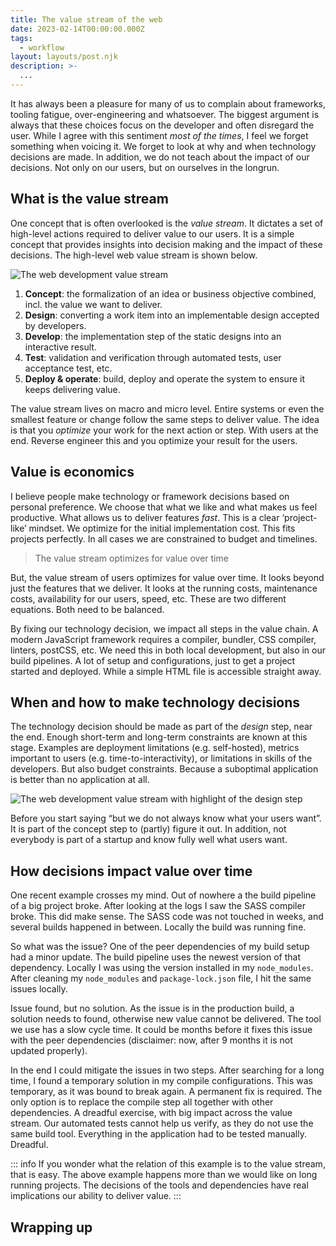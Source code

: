 ```yaml
---
title: The value stream of the web
date: 2023-02-14T00:00:00.000Z
tags:
  - workflow
layout: layouts/post.njk
description: >-
  ...
---
```


It has always been a pleasure for many of us to complain about frameworks, tooling fatigue, over-engineering and whatsoever. The biggest argument is always that these choices focus on the developer and often disregard the user. While I agree with this sentiment *most of the times*, I feel we forget something when voicing it. We forget to look at why and when technology decisions are made. In addition, we do not teach about the impact of our decisions. Not only on our users, but on ourselves in the longrun. 

## What is the value stream
One concept that is often overlooked is the *value stream*. It dictates a set of high-level actions required to deliver value to our users. It is a simple concept that provides insights into decision making and the impact of these decisions. The high-level web value stream is shown below. 

![The web development value stream](/img/value-stream.png)

1. **Concept**: the formalization of an idea or business objective combined, incl. the value we want to deliver.
2. **Design**: converting a work item into an implementable design accepted by developers.
3. **Develop**: the implementation step of the static designs into an interactive result.
4. **Test**: validation and verification through automated tests, user acceptance test, etc.
5. **Deploy & operate**: build, deploy and operate the system to ensure it keeps delivering value.

The value stream lives on macro and micro level. Entire systems or even the smallest feature or change follow the same steps to deliver value.  The idea is that you *optimize* your work for the next action or step. With users at the end. Reverse engineer this and you optimize your result for the users. 

## Value is economics
I believe people make technology or framework decisions based on personal preference. We choose that what we like and what makes us feel productive. What allows us to deliver features *fast*. This is a clear ‘project-like’ mindset. We optimize for the initial implementation cost. This fits projects perfectly. In all cases we are constrained to budget and timelines. 

> The value stream optimizes for value over time

But, the value stream of users optimizes for value over time. It looks beyond just the features that we deliver. It looks at the running costs, maintenance costs, availability for our users, speed, etc. These are two different equations. Both need to be balanced. 

By fixing our technology decision, we impact all steps in the value chain. A modern JavaScript framework requires a compiler, bundler, CSS compiler, linters, postCSS, etc. We need this in both local development, but also in our build pipelines. A lot of setup and configurations, just to get a project started and deployed. While a simple HTML file is accessible straight away. 

## When and how to make technology decisions
The technology decision should be made as part of the *design* step, near the end. Enough short-term and long-term constraints are known at this stage. Examples are deployment limitations (e.g. self-hosted), metrics important to users (e.g. time-to-interactivity), or limitations in skills of the developers. But also budget constraints. Because a suboptimal application is better than no application at all. 

![The web development value stream with highlight of the design step](/img/value-stream-part-2.png)

Before you start saying “but we do not always know what your users want”. It is part of the concept step to (partly) figure it out. In addition, not everybody is part of a startup and know fully well what users want. 

## How decisions impact value over time
One recent example crosses my mind. Out of nowhere a the build pipeline of a big project broke. After looking at the logs I saw the SASS compiler broke. This did make sense. The SASS code was not touched in weeks, and several builds happened in between. Locally the build was running fine. 

So what was the issue? One of the peer dependencies of my build setup had a minor update. The build pipeline uses the newest version of that dependency. Locally I was using the version installed in my `node_modules`. After cleaning my `node_modules` and `package-lock.json` file, I hit the same issues locally. 

Issue found, but no solution. As the issue is in the production build, a solution needs to found, otherwise new value cannot be delivered. The tool we use has a slow cycle time. It could be months before it fixes this issue with the peer dependencies (disclaimer: now, after 9 months it is not updated properly). 

In the end I could mitigate the issues in two steps. After searching for a long time, I found a temporary solution in my compile configurations. This was temporary, as it was bound to break again. A permanent fix is required. The only option is to replace the compile step all together with other dependencies. A dreadful exercise, with big impact across the value stream. Our automated tests cannot help us verify, as they do not use the same build tool. Everything in the application had to be tested manually. Dreadful. 

::: info
If you wonder what the relation of this example is to the value stream, that is easy. The above example happens more than we would like on long running projects. The decisions of the tools and dependencies have real implications our ability to deliver value.
:::

## Wrapping up
